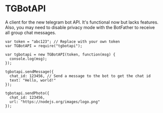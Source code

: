 # TGBotAPI
A client for the new telegram bot API.
It's functional now but lacks features.
Also, you may need to disable privacy mode
with the BotFather to receive all group chat messages.


```
var token = "abc123"; // Replace with your own token
var TGBotAPI = require("tgbotapi");

var tgbotapi = new TGBotAPI(token, function(msg) {
  console.log(msg);
});

tgbotapi.sendMessage({
  chat_id: 123456, // Send a message to the bot to get the chat id
  text: "Hello, world!"
});

tgbotapi.sendPhoto({
  chat_id: 123456,
  url: "https://nodejs.org/images/logo.png"
});
```
